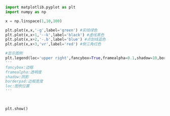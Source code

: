 
<BlogInfo id="68" title="9.绘制颜色和形状不同的线条" author="白日梦想猿" pv=0 read_times=0 pre_cost_time=0分21秒 category="matplotlib学习" tag_list="['matplotlib学习']" create_time="2020.04.26 15:20:54" update_time="2020.04.26 15:41:24" />

```python
import matplotlib.pyplot as plt
import numpy as np

x = np.linspace(1,10,100)

plt.plot(x,x,'-g',label='green') #实线绿色
plt.plot(x,x+1,'--k',label='black') #虚线黑色
plt.plot(x,x+2,'-.b',label='blue') #点划线蓝色
plt.plot(x,x+3,'vr',label='red') #倒三角红色

#显示图例
plt.legend(loc='upper right',fancybox=True,framealpha=0.1,shadow=10,borderpad=1) #通过loc修改图例的位置
'''
fancybox:边框
framealpha:透明度
shadow:阴影
borderpad:边框宽度
loc:图例位置
'''



plt.show()
```
